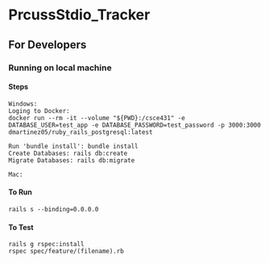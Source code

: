 # PrcussStdio_Tracker

## For Developers

### Running on local machine

#### Steps
```
Windows:
Loging to Docker:
docker run --rm -it --volume "${PWD}:/csce431" -e DATABASE_USER=test_app -e DATABASE_PASSWORD=test_password -p 3000:3000 dmartinez05/ruby_rails_postgresql:latest

Run 'bundle install': bundle install
Create Databases: rails db:create
Migrate Databases: rails db:migrate

Mac:

```

#### To Run
```
rails s --binding=0.0.0.0
```

#### To Test
```
rails g rspec:install
rspec spec/feature/(filename).rb
```
